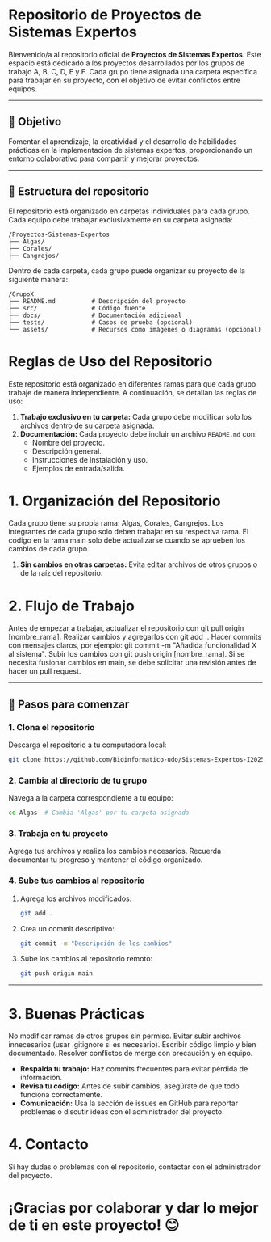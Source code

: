 # Repositorio de Proyectos de Sistemas Expertos

Bienvenido/a al repositorio oficial de **Proyectos de Sistemas Expertos**. Este espacio está dedicado a los proyectos desarrollados por los grupos de trabajo A, B, C, D, E y F. Cada grupo tiene asignada una carpeta específica para trabajar en su proyecto, con el objetivo de evitar conflictos entre equipos.

---

## 🚀 Objetivo

Fomentar el aprendizaje, la creatividad y el desarrollo de habilidades prácticas en la implementación de sistemas expertos, proporcionando un entorno colaborativo para compartir y mejorar proyectos.

---


## 📂 Estructura del repositorio

El repositorio está organizado en carpetas individuales para cada grupo. Cada equipo debe trabajar exclusivamente en su carpeta asignada:

```
/Proyectos-Sistemas-Expertos
├── Algas/
├── Corales/
├── Cangrejos/
```

Dentro de cada carpeta, cada grupo puede organizar su proyecto de la siguiente manera:

```
/GrupoX
├── README.md          # Descripción del proyecto
├── src/               # Código fuente
├── docs/              # Documentación adicional
├── tests/             # Casos de prueba (opcional)
└── assets/            # Recursos como imágenes o diagramas (opcional)
```

# Reglas de Uso del Repositorio

Este repositorio está organizado en diferentes ramas para que cada grupo trabaje de manera independiente. A continuación, se detallan las reglas de uso:

1. **Trabajo exclusivo en tu carpeta:** Cada grupo debe modificar solo los archivos dentro de su carpeta asignada.
2. **Documentación:** Cada proyecto debe incluir un archivo `README.md` con:
   - Nombre del proyecto.
   - Descripción general.
   - Instrucciones de instalación y uso.
   - Ejemplos de entrada/salida.

# 1. Organización del Repositorio

Cada grupo tiene su propia rama: Algas, Corales, Cangrejos.
Los integrantes de cada grupo solo deben trabajar en su respectiva rama.
El código en la rama main solo debe actualizarse cuando se aprueben los cambios de cada grupo.

1. **Sin cambios en otras carpetas:** Evita editar archivos de otros grupos o de la raíz del repositorio.

# 2. Flujo de Trabajo

Antes de empezar a trabajar, actualizar el repositorio con git pull origin [nombre_rama].
Realizar cambios y agregarlos con git add ..
Hacer commits con mensajes claros, por ejemplo: git commit -m "Añadida funcionalidad X al sistema".
Subir los cambios con git push origin [nombre_rama].
Si se necesita fusionar cambios en main, se debe solicitar una revisión antes de hacer un pull request.

---

## 🚀 Pasos para comenzar

### 1. Clona el repositorio
Descarga el repositorio a tu computadora local:
```bash
git clone https://github.com/Bioinformatico-udo/Sistemas-Expertos-I2025.git
```

### 2. Cambia al directorio de tu grupo
Navega a la carpeta correspondiente a tu equipo:
```bash
cd Algas  # Cambia 'Algas' por tu carpeta asignada
```

### 3. Trabaja en tu proyecto
Agrega tus archivos y realiza los cambios necesarios. Recuerda documentar tu progreso y mantener el código organizado.

### 4. Sube tus cambios al repositorio
1. Agrega los archivos modificados:
   ```bash
   git add .
   ```
2. Crea un commit descriptivo:
   ```bash
   git commit -m "Descripción de los cambios"
   ```
3. Sube los cambios al repositorio remoto:
   ```bash
   git push origin main
   ```

---

# 3. Buenas Prácticas

No modificar ramas de otros grupos sin permiso.
Evitar subir archivos innecesarios (usar .gitignore si es necesario).
Escribir código limpio y bien documentado.
Resolver conflictos de merge con precaución y en equipo.

- **Respalda tu trabajo:** Haz commits frecuentes para evitar pérdida de información.
- **Revisa tu código:** Antes de subir cambios, asegúrate de que todo funciona correctamente.
- **Comunicación:** Usa la sección de issues en GitHub para reportar problemas o discutir ideas con el administrador del proyecto.

# 4. Contacto

Si hay dudas o problemas con el repositorio, contactar con el administrador del proyecto.

# ¡Gracias por colaborar y dar lo mejor de ti en este proyecto! 😊

